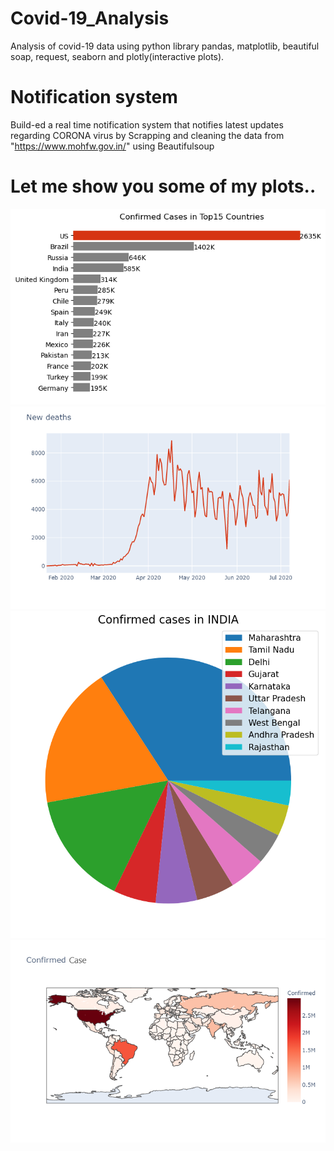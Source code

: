 # Covid-19_Analysis
Analysis of covid-19 data using python library pandas, matplotlib, beautiful soap, request, seaborn and plotly(interactive plots). 

# Notification system 
Build-ed a real time notification system that notifies latest updates regarding CORONA virus by Scrapping and cleaning the 
data from "https://www.mohfw.gov.in/" using Beautifulsoup 

# Let me show you some of my plots..
![](temp/0.png)
![](temp/newplot1.png)
![](temp/india.png)
![](temp/newplot.png)
